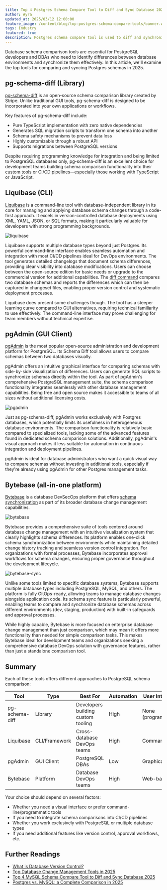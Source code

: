 ```yaml
---
title: Top 4 Postgres Schema Compare Tool to Diff and Sync Database 2025
author: Ayra
updated_at: 2025/03/12 12:00:00
feature_image: /content/blog/top-postgres-schema-compare-tools/banner.webp
tags: Industry
featured: true
description: Postgres schema compare tool is used to diff and synchronize schemas between Postgres databases. This article reviews the top 4 common tools in this category.
---
```


Database schema comparison tools are essential for PostgreSQL developers and DBAs who need to identify differences between database environments and synchronize them effectively. In this article, we'll examine the top tools for comparing and syncing Postgres schemas in 2025.

## pg-schema-diff (Library)

[pg-schema-diff](https://github.com/stripe/pg-schema-diff) is an open-source schema comparison library created by Stripe. Unlike traditional GUI tools, pg-schema-diff is designed to be incorporated into your own applications or workflows.

Key features of pg-schema-diff include:

- Pure TypeScript implementation with zero native dependencies
- Generates SQL migration scripts to transform one schema into another
- Schema safety mechanisms to prevent data loss
- Highly customizable through a robust API
- Supports migrations between PostgreSQL versions

Despite requiring programming knowledge for integration and being limited to PostgreSQL databases only, pg-schema-diff is an excellent choice for development teams building schema comparison functionality into their custom tools or CI/CD pipelines—especially those working with TypeScript or JavaScript.

## Liquibase (CLI)

[Liquibase](https://docs.liquibase.com/commands/inspection/diff.html) is a command-line tool with database-independent library in its core for managing and applying database schema changes through a code-first approach. It excels in version-controlled database deployments using XML, YAML, JSON, or SQL formats, making it particularly valuable for developers with strong programming backgrounds.

![liquibase](/content/blog/top-postgres-schema-compare-tools/liquibase.webp)

Liquibase supports multiple database types beyond just Postgres. Its powerful command-line interface enables seamless automation and integration with most CI/CD pipelines ideal for DevOps environments. The tool generates detailed changelogs that document schema differences, providing clear visibility into database modifications. Users can choose between the open-source edition for basic needs or upgrade to the commercial version for additional capabilities. The [diff command](https://www.liquibase.com/blog/comparing-two-states-database-schema) compares two database schemas and reports the differences which can then be captured in changeset files, enabling proper version control and systematic deployment processes.

Liquibase does present some challenges though. The tool has a steeper learning curve compared to GUI alternatives, requiring technical familiarity to use effectively. The command-line interface may prove challenging for team members without technical expertise.

## pgAdmin (GUI Client)

[pgAdmin](https://www.pgadmin.org/docs/pgadmin4/8.14/schema_diff.html) is the most popular open-source administration and development platform for PostgreSQL. Its Schema Diff tool allows users to compare schemas between two databases visually.

pgAdmin offers an intuitive graphical interface for comparing schemas with side-by-side visualization of differences. Users can generate SQL scripts to synchronize schemas directly within the tool. As part of pgAdmin's comprehensive PostgreSQL management suite, the schema comparison functionality integrates seamlessly with other database management capabilities. Being free and open source makes it accessible to teams of all sizes without additional licensing costs.

![pgadmin](/content/blog/top-postgres-schema-compare-tools/pgadmin.webp)

Just as pg-schema-diff, pgAdmin works exclusively with Postgres databases, which potentially limits its usefulness in heterogeneous database environments. The comparison functionality is relatively basic compared to specialized tools, lacking some of the advanced features found in dedicated schema comparison solutions. Additionally, pgAdmin's visual approach makes it less suitable for automation in continuous integration and deployment pipelines.

pgAdmin is ideal for database administrators who want a quick visual way to compare schemas without investing in additional tools, especially if they're already using pgAdmin for other Postgres management tasks.

## Bytebase (all-in-one platform)

[Bytebase](https://www.bytebase.com/) is a database DevSecOps platform that offers [schema synchronization](/docs/change-database/synchronize-schema/) as part of its broader database change management capabilities.

![bytebase](/content/blog/top-postgres-schema-compare-tools/bytebase.webp)

Bytebase provides a comprehensive suite of tools centered around database change management with an intuitive visualization system that clearly highlights schema differences. Its platform enables one-click schema synchronization between environments while maintaining detailed change history tracking and seamless version control integration. For organizations with formal processes, Bytebase incorporates approval workflows for schema changes, ensuring proper governance throughout the development lifecycle.

![bytebase-sync](/content/blog/top-postgres-schema-compare-tools/bytebase-sync.webp)

Unlike some tools limited to specific database systems, Bytebase supports multiple database types including PostgreSQL, MySQL, and others. The platform is fully GitOps-ready, allowing teams to manage database changes alongside application code. Its schema sync feature is particularly powerful, enabling teams to compare and synchronize database schemas across different environments (dev, staging, production) with built-in safeguards and approval processes.

While highly capable, Bytebase is more focused on enterprise database change management than just comparison, which may mean it offers more functionality than needed for simple comparison tasks. This makes Bytebase ideal for development teams and organizations seeking a comprehensive database DevOps solution with governance features, rather than just a standalone comparison tool.

## Summary

Each of these tools offers different approaches to PostgreSQL schema comparison:

| Tool           | Type          | Best For                           | Automation | User Interface      |
| -------------- | ------------- | ---------------------------------- | ---------- | ------------------- |
| pg-schema-diff | Library       | Developers building custom tooling | High       | None (programmatic) |
| Liquibase      | CLI/Framework | Cross-database DevOps teams        | High       | Command-line        |
| pgAdmin        | GUI Client    | PostgreSQL DBAs                    | Low        | Graphical           |
| Bytebase       | Platform      | Database DevOps teams              | High       | Web-based           |

Your choice should depend on several factors:

- Whether you need a visual interface or prefer command-line/programmatic tools
- If you need to integrate schema comparisons into CI/CD pipelines
- Whether you work exclusively with PostgreSQL or multiple database types
- If you need additional features like version control, approval workflows, etc.

## Further Readings

- [What is Database Version Control?](/blog/database-version-control/)
- [Top Database Change Management Tools in 2025](/blog/top-database-change-management-tools/)
- [Top 4 MySQL Schema Compare Tool to Diff and Sync Database 2025](/blog/top-mysql-schema-compare-tools/)
- [Postgres vs. MySQL: a Complete Comparison in 2025](/blog/postgres-vs-mysql/)
